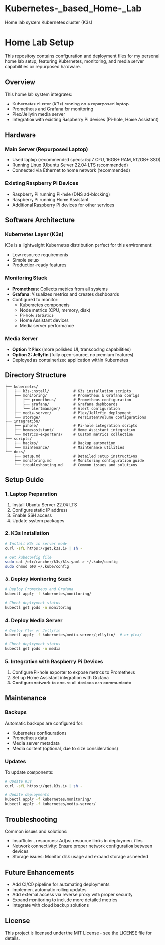 # Kubernetes-_based_Home-_Lab
 Home lab system Kubernetes cluster (K3s) 

# Home Lab Setup

This repository contains configuration and deployment files for my personal home lab setup, featuring Kubernetes, monitoring, and media server capabilities on repurposed hardware.

## Overview

This home lab system integrates:
- Kubernetes cluster (K3s) running on a repurposed laptop
- Prometheus and Grafana for monitoring
- Plex/Jellyfin media server
- Integration with existing Raspberry Pi devices (Pi-hole, Home Assistant)

## Hardware

### Main Server (Repurposed Laptop)
- Used laptop (recommended specs: i5/i7 CPU, 16GB+ RAM, 512GB+ SSD)
- Running Linux (Ubuntu Server 22.04 LTS recommended)
- Connected via Ethernet to home network (recommended)

### Existing Raspberry Pi Devices
- Raspberry Pi running Pi-hole (DNS ad-blocking)
- Raspberry Pi running Home Assistant
- Additional Raspberry Pi devices for other services

## Software Architecture

### Kubernetes Layer (K3s)
K3s is a lightweight Kubernetes distribution perfect for this environment:
- Low resource requirements
- Simple setup
- Production-ready features

### Monitoring Stack
- **Prometheus**: Collects metrics from all systems
- **Grafana**: Visualizes metrics and creates dashboards
- Configured to monitor:
  - Kubernetes components
  - Node metrics (CPU, memory, disk)
  - Pi-hole statistics
  - Home Assistant devices
  - Media server performance

### Media Server
- **Option 1: Plex** (more polished UI, transcoding capabilities)
- **Option 2: Jellyfin** (fully open-source, no premium features)
- Deployed as containerized application within Kubernetes

## Directory Structure
```
├── kubernetes/
│   ├── k3s-install/           # K3s installation scripts
│   ├── monitoring/            # Prometheus & Grafana configs
│   │   ├── prometheus/        # Prometheus configuration
│   │   ├── grafana/           # Grafana dashboards
│   │   └── alertmanager/      # Alert configuration
│   ├── media-server/          # Plex/Jellyfin deployment
│   └── storage/               # PersistentVolume configurations
├── integration/
│   ├── pihole/                # Pi-hole integration scripts
│   ├── homeassistant/         # Home Assistant integration
│   └── metrics-exporters/     # Custom metrics collection
├── scripts/
│   ├── backup/                # Backup automation
│   └── maintenance/           # Maintenance utilities
└── docs/
    ├── setup.md               # Detailed setup instructions
    ├── monitoring.md          # Monitoring configuration guide
    └── troubleshooting.md     # Common issues and solutions
```

## Setup Guide

### 1. Laptop Preparation
1. Install Ubuntu Server 22.04 LTS
2. Configure static IP address
3. Enable SSH access
4. Update system packages

### 2. K3s Installation
```bash
# Install K3s in server mode
curl -sfL https://get.k3s.io | sh -

# Get kubeconfig file
sudo cat /etc/rancher/k3s/k3s.yaml > ~/.kube/config
sudo chmod 600 ~/.kube/config
```

### 3. Deploy Monitoring Stack
```bash
# Deploy Prometheus and Grafana
kubectl apply -f kubernetes/monitoring/

# Check deployment status
kubectl get pods -n monitoring
```

### 4. Deploy Media Server
```bash
# Deploy Plex or Jellyfin
kubectl apply -f kubernetes/media-server/jellyfin/  # or plex/

# Check deployment status
kubectl get pods -n media
```

### 5. Integration with Raspberry Pi Devices
1. Configure Pi-hole exporter to expose metrics to Prometheus
2. Set up Home Assistant integration with Grafana
3. Configure network to ensure all devices can communicate

## Maintenance

### Backups
Automatic backups are configured for:
- Kubernetes configurations
- Prometheus data
- Media server metadata
- Media content (optional, due to size considerations)

### Updates
To update components:
```bash
# Update K3s
curl -sfL https://get.k3s.io | sh -

# Update deployments
kubectl apply -f kubernetes/monitoring/
kubectl apply -f kubernetes/media-server/
```

## Troubleshooting

Common issues and solutions:
- Insufficient resources: Adjust resource limits in deployment files
- Network connectivity: Ensure proper network configuration between devices
- Storage issues: Monitor disk usage and expand storage as needed

## Future Enhancements
- Add CI/CD pipeline for automating deployments
- Implement automatic rolling updates
- Add external access via reverse proxy with proper security
- Expand monitoring to include more detailed metrics
- Integrate with cloud backup solutions

## License
This project is licensed under the MIT License - see the LICENSE file for details.
